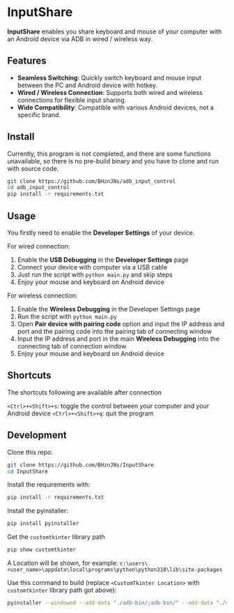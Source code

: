 # InputShare

__InputShare__ enables you share keyboard and mouse of your computer with an Android device via ADB in wired / wireless way.

## Features

- __Seamless Switching__: Quickly switch keyboard and mouse input between the PC and Android device with hotkey.
- __Wired / Wireless Connection__: Supports both wired and wireless connections for flexible input sharing.
- __Wide Compatibility__: Compatible with various Android devices, not a specific brand.

## Install

Currently, this program is not completed, and there are some functions unavailable, so there is no pre-build binary and you have to clone and run with source code.

```bash
git clone https://github.com/BHznJNs/adb_input_control
cd adb_input_control
pip install -r requirements.txt
```

## Usage

You firstly need to enable the __Developer Settings__ of your device.

For wired connection:

1. Enable the __USB Debugging__ in the __Developer Settings__ page
2. Connect your device with computer via a USB cable
3. Just run the script with `python main.py` and skip steps
4. Enjoy your mouse and keyboard on Android device

For wireless connection:

1. Enable the __Wireless Debugging__ in the Developer Settings page
2. Run the script with `python main.py`
3. Open __Pair device with pairing code__ option and input the IP address and port and the pairing code into the pairing tab of connecting window
4. Input the IP address and port in the main __Wireless Debugging__ into the connecting tab of connection window
5. Enjoy your mouse and keyboard on Android device

## Shortcuts

The shortcuts following are available after connection

`<Ctrl>+<Shift>+s`: toggle the control between your computer and your Android device
`<Ctrl>+<Shift>+q`: quit the program

## Development

Clone this repo:

```bash
git clone https://github.com/BHznJNs/InputShare
cd InputShare
```

Install the requirements with:

```bash
pip install -r requirements.txt
```

Install the pyinstaller:

```bash
pip install pyinstaller
```

Get the `customtkinter` library path

```bash
pip show customtkinter
```

A Location will be shown, for example: `c:\users\<user_name>\appdata\local\programs\python\python310\lib\site-packages`

Use this command to build (replace `<CustomTkinter Location>` with `customtkinter` library path got above):

```bash
pyinstaller --windowed --add-data "./adb-bin/;adb-bin/" --add-data "./server/scrcpy-server;server/" --add-data "<CustomTkinter Location>/customtkinter;customtkinter/" main.py
```
